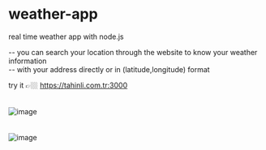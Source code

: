 # weather-app
real time weather app with node.js

-- you can search your location through the website to know your weather information <br />
-- with your address directly or in (latitude,longitude) format <br />

try it 👉🏼 https://tahinli.com.tr:3000 <br/><br/>
<br/>
![image](https://github.com/buwud/weather-app/assets/91667950/aed7d843-e052-4e5e-aaaa-c5b072e2cb98)
<br/><br/><br/>
![image](https://github.com/buwud/weather-app/assets/91667950/8772a9e3-fd09-41f5-9156-1bfe8fce20fe)
